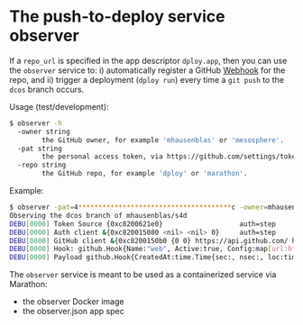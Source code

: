 # The push-to-deploy service observer

If a `repo_url` is specified in the app descriptor `dploy.app`, then you can use the `observer` service to: i) automatically register a GitHub [Webhook](https://developer.github.com/webhooks/) for the repo, and ii) trigger a deployment (`dploy run`) every time a `git push` to the `dcos` branch occurs.

Usage (test/development):

```bash
$ observer -h
  -owner string
    	the GitHub owner, for example 'mhausenblas' or 'mesosphere'.
  -pat string
    	the personal access token, via https://github.com/settings/tokens
  -repo string
    	the GitHub repo, for example 'dploy' or 'marathon'.
```

Example:

```bash
$ observer -pat=4**************************************c -owner=mhausenblas -repo=s4d
Observing the dcos branch of mhausenblas/s4d
DEBU[0000] Token Source {0xc8200621e0}                   auth=step
DEBU[0000] Auth client &{0xc820015080 <nil> <nil> 0}     auth=step
DEBU[0000] GitHub client &{0xc8200150b0 {0 0} https://api.github.com/ https://uploads.github.com/ go-github/0.1 {0 0} [{0 0 {{0 0 <nil>}}} {0 0 {{0 0 <nil>}}}] 0 0xc82002c028 0xc82002c030 0xc82002c038 0xc82002c040 0xc82002c048 0xc82002c050 0xc82002c058 0xc82002c060 0xc82002c068 0xc82002c070 0xc82002c078 0xc82002c080 0xc82002c088}  auth=done
DEBU[0000] Hook: github.Hook{Name:"web", Active:true, Config:map[url:http://localhost:8888/dploy]}  observe=register
DEBU[0000] Payload github.Hook{CreatedAt:time.Time{sec:, nsec:, loc:time.Location{name:"UTC", cacheStart:, cacheEnd:}}, UpdatedAt:time.Time{sec:, nsec:, loc:time.Location{name:"UTC", cacheStart:, cacheEnd:}}, Name:"web", URL:"https://api.github.com/repos/mhausenblas/s4d/hooks/8319869", Events:["push"], Active:true, Config:map[url:http://localhost:8888/dploy], ID:8319869}
```

The `observer` service is meant to be used as a containerized service via Marathon:

- the observer Docker image
- the observer.json app spec